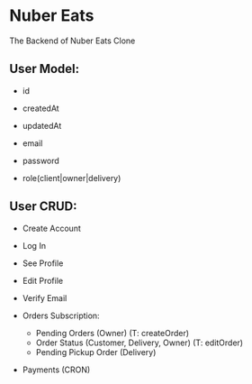 # Nuber Eats

The Backend of Nuber Eats Clone

## User Model:

- id
- createdAt
- updatedAt

- email
- password
- role(client|owner|delivery)

## User CRUD:

- Create Account
- Log In
- See Profile
- Edit Profile
- Verify Email

- Orders Subscription:

  - Pending Orders (Owner) (T: createOrder)
  - Order Status (Customer, Delivery, Owner) (T: editOrder)
  - Pending Pickup Order (Delivery)

- Payments (CRON)
